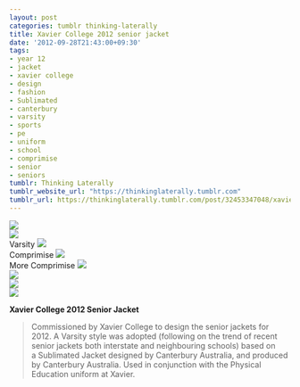 ```yaml
---
layout: post
categories: tumblr thinking-laterally
title: Xavier College 2012 senior jacket
date: '2012-09-28T21:43:00+09:30'
tags:
- year 12
- jacket
- xavier college
- design
- fashion
- Sublimated
- canterbury
- varsity
- sports
- pe
- uniform
- school
- comprimise
- senior
- seniors
tumblr: Thinking Laterally
tumblr_website_url: "https://thinkinglaterally.tumblr.com"
tumblr_url: https://thinkinglaterally.tumblr.com/post/32453347048/xavier-college-2012-senior-jacket-commissioned-by
---
```

 ![](/content/images/tumblr/thinking-laterally/tumblr_mb27atUKQI1qh9he3o7_1280.jpg)  
 ![](/content/images/tumblr/thinking-laterally/tumblr_mb27atUKQI1qh9he3o1_1280.png)  
Varsity ![](/content/images/tumblr/thinking-laterally/tumblr_mb27atUKQI1qh9he3o2_1280.png)  
Comprimise ![](/content/images/tumblr/thinking-laterally/tumblr_mb27atUKQI1qh9he3o3_1280.png)  
More Comprimise ![](/content/images/tumblr/thinking-laterally/tumblr_mb27atUKQI1qh9he3o4_1280.jpg)  
 ![](/content/images/tumblr/thinking-laterally/tumblr_mb27atUKQI1qh9he3o5_1280.jpg)  
 ![](/content/images/tumblr/thinking-laterally/tumblr_mb27atUKQI1qh9he3o6_1280.jpg)  
 ![](/content/images/tumblr/thinking-laterally/tumblr_mb27atUKQI1qh9he3o8_640.jpg)  
  

**Xavier College 2012 Senior Jacket**

> Commissioned&nbsp;by Xavier College to design the senior jackets for 2012. A Varsity style was adopted (following on the trend of recent senior jackets both interstate and neighbouring schools) based on a&nbsp;Sublimated Jacket designed by Canterbury Australia, and produced by Canterbury Australia. Used in conjunction with the Physical Education uniform at Xavier.

